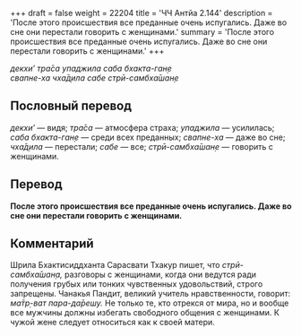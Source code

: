 +++
draft = false
weight = 22204
title = 'ЧЧ Антйа 2.144'
description = 'После этого происшествия все преданные очень испугались. Даже во сне они перестали говорить с женщинами.'
summary = 'После этого происшествия все преданные очень испугались. Даже во сне они перестали говорить с женщинами.'
+++

_декхи’ тра̄са упаджила саба бхакта-ган̣е  
свапне-ха чха̄д̣ила сабе стрӣ-самбха̄шан̣е_

## Пословный перевод

_декхи’_ — видя; _тра̄са_ — атмосфера страха; _упаджила_ — усилилась; _саба_ _бхакта_\-_ган̣е_ — среди всех преданных; _свапне_\-_ха_ — даже во сне; _чха̄д̣ила_ — перестали; _сабе_ — все; _стрӣ_\-_самбха̄шан̣е_ — говорить с женщинами.

## Перевод

**После этого происшествия все преданные очень испугались. Даже во сне они перестали говорить с женщинами.**

## Комментарий

Шрила Бхактисиддханта Сарасвати Тхакур пишет, что _стрӣ-самбха̄шан̣а,_ разговоры с женщинами, когда они ведутся ради получения грубых или тонких чувственных удовольствий, строго запрещены. Чанакья Пандит, великий учитель нравственности, говорит: _ма̄тр̣-ват пара-да̄решу._ Не только те, кто отрекся от мира, но и вообще все мужчины должны избегать свободного общения с женщинами. К чужой жене следует относиться как к своей матери.
